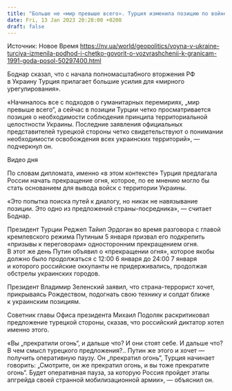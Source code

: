 ```yaml
---
title: "Больше не «мир превыше всего». Турция изменила позицию по войне в Украине — посол"
date: Fri, 13 Jan 2023 20:28:00 +0200
draft: false
---
```

Источник: Новое Время https://nv.ua/world/geopolitics/voyna-v-ukraine-turciya-izmenila-podhod-i-chetko-govorit-o-vozvrashchenii-k-granicam-1991-goda-posol-50297400.html


 Боднар сказал, что с начала полномасштабного вторжения РФ в Украину Турция прилагает большие усилия для «мирного урегулирования».

«Начиналось все с подходов о гуманитарных перемириях, „мир превыше всего“, а сейчас в позиции Турции четко просматривается позиция о необходимости соблюдения принципа территориальной целостности Украины. Последние заявления официальных представителей турецкой стороны четко свидетельствуют о понимании необходимости освобождения всех украинских территорий», — подчеркнул он.

 Видео дня   

По словам дипломата, именно «в этом контексте» Турция предлагала России начать прекращение огня, которое, по ее мнению могло бы стать основанием для вывода войск с территории Украины.

«Это попытка поиска путей к диалогу, но никак не навязывание позиции. Это одно из предложений страны-посредника», — считает Боднар.

Президент Турции Реджеп Тайип Эрдоган во время разговора с главой кремлевского режима Путиным 5 января призвал его подкрепить «призывы к переговорам» односторонним прекращением огня. В этот же день Путин объявил о «прекращении огня», которое якобы должно было продолжаться с 12:00 6 января до 24:00 7 января и которого российские оккупанты не придерживались, продолжая обстрелы украинских городов.

Президент Владимир Зеленский заявил, что страна-террорист хочет, прикрываясь Рождеством, подогнать свою технику и солдат ближе к украинским позициям.

Советник главы Офиса президента Михаил Подоляк раскритиковал предложение турецкой стороны, сказав, что российский диктатор хотел именно этого.

«Вы „прекратили огонь“, и дальше что? И они стоят себе. И дальше что? В чем смысл турецкого предложения?.. Путин же этого и хочет — получить оперативную паузу. Он „прекратил огонь“, Турция начинает говорить: „Смотрите, он же прекратил огонь, и вы тоже прекратите огонь“. Будет оперативная пауза, за которую Россия пройдет этапы апгрейда своей странной мобилизационной армии», — объяснил он.

